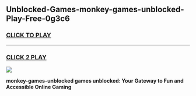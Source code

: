 
## Unblocked-Games-monkey-games-unblocked-Play-Free-0g3c6
<h3>
<a href="https://premium76.site?title=monkey-games-unblocked&ref=10A">CLICK TO PLAY</a></h3>
<hr>

<h3>
<a href="https://premium76.site?title=monkey-games-unblocked&ref=10A">CLICK 2 PLAY</a>
  
</h3>

<a href="https://premium76.site?title=monkey-games-unblocked&ref=10A"><img src="https://clearcache.store/games.png"></a>


**monkey-games-unblocked games unblocked: Your Gateway to Fun and Accessible Online Gaming**
